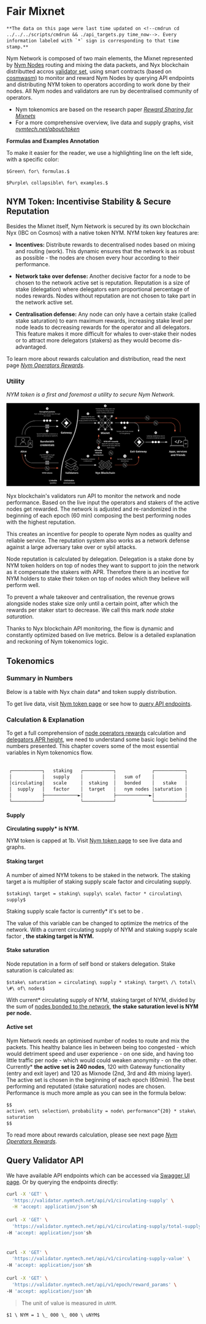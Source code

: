 # Fair Mixnet

```admonish info title="\*Important Info"
**The data on this page were last time updated on <!--cmdrun cd ../../../scripts/cmdrun && ./api_targets.py time_now-->. Every information labeled with `*` sign is corresponding to that time stamp.**
```

Nym Network is composed of two main elements, the Mixnet represented by [Nym Nodes](../nodes/nym-node.md) routing and mixing the data packets, and Nyx blockchain distributted accros [validator set](validator-rewards.md), using smart contracts (based on [cosmwasm](https://cosmwasm.com/)) to monitor and reward Nym Nodes by querying API endpoints and distributing NYM token to operators according to work done by their nodes. All Nym nodes and validators are run by decentralised community of operators.

* Nym tokenomics are based on the research paper [*Reward Sharing for Mixnets*](https://nymtech.net/nym-cryptoecon-paper.pdf)
* For a more comprehensive overview, live data and supply graphs, visit [*nymtech.net/about/token*](https://nymtech.net/about/token)

**Formulas and Examples Annotation**

To make it easier for the reader, we use a highlighting line on the left side, with a specific color:

```admonish tip title=""
$Green\ for\ formulas.$
```

```admonish example collapsible=true
$Purple\ collapsible\ for\ examples.$
```

## NYM Token: Incentivise Stability & Secure Reputation

Besides the Mixnet itself, Nym Network is secured by its own blockchain Nyx (IBC on Cosmos) with a native token NYM. NYM token key features are:

* **Incentives:** Distribute rewards to decentralised nodes based on mixing and routing (work). This dynamic ensures that the network is as robust as possible - the nodes are chosen every hour according to their performance.

* **Network take over defense:** Another decisive factor for a node to be chosen to the network active set is reputation. Reputation is a size of stake (delegation) where delegators earn proportional percentage of nodes rewards. Nodes without reputation are not chosen to take part in the network active set.

* **Centralisation defense:** Any node can only have a certain stake (called stake saturation) to earn maximum rewards, increasing stake level per node leads to decreasing rewards for the operator and all delegators. This feature makes it more difficult for whales to over-stake their nodes or to attract more delegators (stakers) as they would become dis-advantaged.

To learn more about rewards calculation and distribution, read the next page [*Nym Operators Rewards*](mixnet-rewards.md).


### Utility

*NYM token is a first and foremost a utility to secure Nym Network.*

![](../images/tokenomics/nym_token_flow.png)

Nyx blockchain's validators run API to monitor the network and node performance. Based on the live input the operators and stakers of the active nodes get rewarded. The network is adjusted and re-randomized in the beginning of each epoch (60 min) composing the best performing nodes with the highest reputation.

This creates an incentive for people to operate Nym nodes as quality and reliable service. The reputation system also works as a network defense against a large adversary take over or sybil attacks.

Node reputation is calculated by delegation. Delegation is a stake done by NYM token holders on top of nodes they want to support to join the network as it compensate the stakers with APR. Therefore there is an incetive for NYM holders to stake their token on top of nodes which they believe will perform well.

To prevent a whale takeover and centralisation, the revenue grows alongside nodes stake size only until a certain point, after which the rewards per staker start to decrease. We call this mark *node stake saturation*.

Thanks to Nyx blockchain API monitoring, the flow is dynamic and constantly optimized based on live metrics. Below is a detailed explanation and reckoning of Nym tokenomics logic.

## Tokenomics

### Summary in Numbers

Below is a table with Nyx chain data\* and token supply distribution.

<!--cmdrun cd ../../../scripts/cmdrun && ./api_targets.py v --api mainnet --endpoint circulating-supply --format markdown --separator _ -->

To get live data, visit [Nym token page](https://nymtech.net/about/token
) or see how to [query API endpoints](#query-tokenomics-api).

### Calculation & Explanation

To get a full comprehension of [node operators rewards](mixnet-rewards.md) calculation and [delegators APR height](https://nymtech.net/about/token), we need to understand some basic logic behind the numbers presented. This chapter covers some of the most essential variables in Nym tokenomics flow.

```ascii

 ┌───────────┐   staking   ┌───────────┐             ┌───────────┐
 │           │   supply    │           │   sum of    │           │
 │circulating│   scale     │  staking  │   bonded    │   stake   │
 │  supply   │   factor    │  target   │   nym nodes │saturation │
 │           ├────────────►│           ├────────────►│           │
 └───────────┘             └───────────┘             └───────────┘

```

#### Supply

<b>Circulating supply\* is <!-- cmdrun cd ../../../scripts/cmdrun && ./api_targets.py v --api mainnet --endpoint circulating-supply --value circulating_supply amount --separator _ --> NYM.</b>

NYM token is capped at 1b. Visit [Nym token page](https://nymtech.net/about/token) to see live data and graphs.

#### Staking target


A number of aimed NYM tokens to be staked in the network. The staking target a is multiplier of staking supply scale factor and circulating supply.

```admonish tip title=""
$staking\ target = staking\ supply\ scale\ factor * circulating\ supply$
```

Staking supply scale factor is currently\* it's set to be <!--cmdrun cd ../../../scripts/cmdrun && ./api_targets.py v --api mainnet --endpoint epoch/reward_params --value interval staking_supply_scale_factor --format percent -->.

The value of this variable can be changed to optimize the metrics of the network. With a current circulating supply of <!--cmdrun cd ../../../scripts/cmdrun && ./api_targets.py v --api mainnet --endpoint circulating-supply --value circulating_supply amount --separator _ --> NYM and staking supply scale factor <!--cmdrun cd ../../../scripts/cmdrun && ./api_targets.py v --api mainnet --endpoint epoch/reward_params --value interval staking_supply_scale_factor --format percent -->, <b>the staking target is <!-- cmdrun cd ../../../scripts/cmdrun && ./api_targets.py c --staking_target --separator _ --> NYM.</b>

#### Stake saturation

Node reputation in a form of self bond or stakers delegation. Stake saturation is calculated as:

```admonish tip title=""
$stake\ saturation = circulating\ supply * staking\ target\ /\ total\ \#\ of\ nodes$
```
<!-- CODE AUTO COMPLETION:
- # of nodes in the network
- circulating supply * staking target
- staking target / # of nodes in the network
-->

With current\* circulating supply of <!-- cmdrun cd ../../../scripts/cmdrun && ./api_targets.py v --api mainnet --endpoint circulating-supply --value circulating_supply amount --separator _ --> NYM, staking target of <!-- cmdrun cd ../../../scripts/cmdrun && ./api_targets.py c --staking_target --separator _--> NYM, divided by the sum of [nodes bonded to the network](https://harbourmaster.nymtech.net), <b>the stake saturation level is <!-- cmdrun cd ../../../scripts/cmdrun && ./api_targets.py v --api mainnet --endpoint epoch/reward_params --value interval stake_saturation_point --separator _ --> NYM per node.</b>

#### Active set

Nym Network needs an optimised number of nodes to route and mix the packets. This healthy balance lies in between being too congested - which would detriment speed and user experience - on one side, and having too little traffic per node - which would could weaken anonymity - on the other. Currently\* <b>the active set is 240 nodes</b>, 120 with Gateway functionality (entry and exit layer) and 120 as Mixnode (2nd, 3rd and 4th mixing layer). The active set is chosen in the beginning of each epoch (60min). The best performing and reputated (stake saturation) nodes are chosen. Performance is much more ample as you can see in the formula below:

```admonish tip title=""
$$
active\ set\ selection\ probability = node\ performance^{20} * stake\ saturation
$$
```

To read more about rewards calculation, please see next page [*Nym Operators Rewards*](mixnet-rewards.md).


## Query Validator API

We have available API endpoints which can be accessed via [Swagger UI page](https://validator.nymtech.net/api/swagger/index.html). Or by querying the endpoints directly:

```sh
curl -X 'GET' \
  'https://validator.nymtech.net/api/v1/circulating-supply' \
  -H 'accept: application/json'sh

curl -X 'GET' \
  'https://validator.nymtech.net/api/v1/circulating-supply/total-supply-value' \
-H 'accept: application/json'sh


curl -X 'GET' \
  'https://validator.nymtech.net/api/v1/circulating-supply-value' \
-H 'accept: application/json'sh

curl -X 'GET' \
  'https://validator.nymtech.net/api/v1/epoch/reward_params' \
-H 'accept: application/json'sh
```

> The unit of value is measured in `uNYM`.

```admonish tip title=""
$1 \ NYM = 1 \_ 000 \_ 000 \ uNYM$
```
